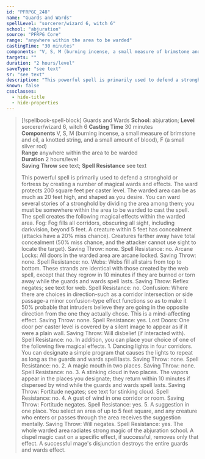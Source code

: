 ```yaml
---
id: "PFRPGC_248"
name: "Guards and Wards"
spellLevel: "sorcerer/wizard 6, witch 6"
school: "abjuration"
source: "PFRPG Core"
range: "anywhere within the area to be warded"
castingTime: "30 minutes"
components: "V, S, M (burning incense, a small measure of brimstone and oil, a knotted string, and a small amount of blood), F (a small silver rod)"
targets: ""
duration: "2 hours/level"
saveType: "see text"
sr: "see text"
description: "This powerful spell is primarily used to defend a stronghold or fortress by creating a number of magical wards and effects. The ward protects 200 square feet per caster level. The warded area can be as much as 20 feet high, and shaped as you desire. You can ward several stories of a stronghold by dividing the area among them; you must be somewhere within the area to be warded to cast the spell. The spell creates the following magical effects within the warded area.  Fog: Fog fills all corridors, obscuring all sight, including darkvision, beyond 5 feet. A creature within 5 feet has concealment (attacks have a 20% miss chance). Creatures farther away have total concealment (50% miss chance, and the attacker cannot use sight to locate the target). Saving Throw: none. Spell Resistance: no.  Arcane Locks: All doors in the warded area are arcane locked.  Saving Throw: none. Spell Resistance: no.  Webs: Webs fill all stairs from top to bottom. These strands are identical with those created by the web spell, except that they regrow in 10 minutes if they are burned or torn away while the guards and wards spell lasts. Saving Throw: Reflex negates; see text for web. Spell Resistance: no.  Confusion: Where there are choices in direction-such as a corridor intersection or side passage-a minor confusion-type effect functions so as to make it 50% probable that intruders believe they are going in the opposite direction from the one they actually chose. This is a mind-affecting effect. Saving Throw: none. Spell Resistance: yes.  Lost Doors: One door per caster level is covered by a silent image to appear as if it were a plain wall. Saving Throw: Will disbelief (if interacted with). Spell Resistance: no.  In addition, you can place your choice of one of the following five magical effects.  1. Dancing lights in four corridors. You can designate a simple program that causes the lights to repeat as long as the guards and wards spell lasts. Saving Throw: none. Spell Resistance: no.  2. A magic mouth in two places. Saving Throw: none. Spell Resistance: no.  3. A stinking cloud in two places. The vapors appear in the places you designate; they return within 10 minutes if dispersed by wind while the guards and wards spell lasts. Saving Throw: Fortitude negates; see text for stinking cloud. Spell Resistance: no.  4. A gust of wind in one corridor or room. Saving Throw: Fortitude negates. Spell Resistance: yes.  5. A suggestion in one place. You select an area of up to 5 feet square, and any creature who enters or passes through the area receives the suggestion mentally. Saving Throw: Will negates.  Spell Resistance: yes.  The whole warded area radiates strong magic of the abjuration school. A dispel magic cast on a specific effect, if successful, removes only that effect. A successful mage's disjunction destroys the entire guards and wards effect."
known: false
cssclasses:
  - hide-title
  - hide-properties
---
```


> [!spellbook-spell-block] Guards and Wards
> **School:** abjuration; **Level** sorcerer/wizard 6, witch 6
> **Casting Time** 30 minutes  
> **Components** V, S, M (burning incense, a small measure of brimstone and oil, a knotted string, and a small amount of blood), F (a small silver rod)  
> **Range** anywhere within the area to be warded  
> **Duration** 2 hours/level  
> **Saving Throw** see text; **Spell Resistance** see text
> 
> This powerful spell is primarily used to defend a stronghold or fortress by creating a number of magical wards and effects. The ward protects 200 square feet per caster level. The warded area can be as much as 20 feet high, and shaped as you desire. You can ward several stories of a stronghold by dividing the area among them; you must be somewhere within the area to be warded to cast the spell. The spell creates the following magical effects within the warded area.  Fog: Fog fills all corridors, obscuring all sight, including darkvision, beyond 5 feet. A creature within 5 feet has concealment (attacks have a 20% miss chance). Creatures farther away have total concealment (50% miss chance, and the attacker cannot use sight to locate the target). Saving Throw: none. Spell Resistance: no.  Arcane Locks: All doors in the warded area are arcane locked.  Saving Throw: none. Spell Resistance: no.  Webs: Webs fill all stairs from top to bottom. These strands are identical with those created by the web spell, except that they regrow in 10 minutes if they are burned or torn away while the guards and wards spell lasts. Saving Throw: Reflex negates; see text for web. Spell Resistance: no.  Confusion: Where there are choices in direction-such as a corridor intersection or side passage-a minor confusion-type effect functions so as to make it 50% probable that intruders believe they are going in the opposite direction from the one they actually chose. This is a mind-affecting effect. Saving Throw: none. Spell Resistance: yes.  Lost Doors: One door per caster level is covered by a silent image to appear as if it were a plain wall. Saving Throw: Will disbelief (if interacted with). Spell Resistance: no.  In addition, you can place your choice of one of the following five magical effects.  1. Dancing lights in four corridors. You can designate a simple program that causes the lights to repeat as long as the guards and wards spell lasts. Saving Throw: none. Spell Resistance: no.  2. A magic mouth in two places. Saving Throw: none. Spell Resistance: no.  3. A stinking cloud in two places. The vapors appear in the places you designate; they return within 10 minutes if dispersed by wind while the guards and wards spell lasts. Saving Throw: Fortitude negates; see text for stinking cloud. Spell Resistance: no.  4. A gust of wind in one corridor or room. Saving Throw: Fortitude negates. Spell Resistance: yes.  5. A suggestion in one place. You select an area of up to 5 feet square, and any creature who enters or passes through the area receives the suggestion mentally. Saving Throw: Will negates.  Spell Resistance: yes.  The whole warded area radiates strong magic of the abjuration school. A dispel magic cast on a specific effect, if successful, removes only that effect. A successful mage's disjunction destroys the entire guards and wards effect.
